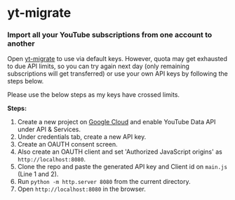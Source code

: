 # yt-migrate
### Import all your YouTube subscriptions from one account to another

Open [yt-migrate](https://raj-khare.github.io/yt-migrate/) to use via default keys. However, quota may get exhausted to due API limits, so you can try again next day (only remaining subscriptions will get transferred) or use your own API keys by following the steps below. 

Please use the below steps as my keys have crossed limits.

**Steps:**

1. Create a new project on [Google Cloud](http://console.cloud.google.com) and enable YouTube Data API under API & Services.
2. Under credentials tab, create a new API key.
3. Create an OAUTH consent screen.
3. Also create an OAUTH client and set 'Authorized JavaScript origins' as `http://localhost:8080`.
4. Clone the repo and paste the generated API key and Client id on `main.js` (Line 1 and 2).
5. Run `python -m http.server 8080` from the current directory.
6. Open `http://localhost:8080` in the browser.
